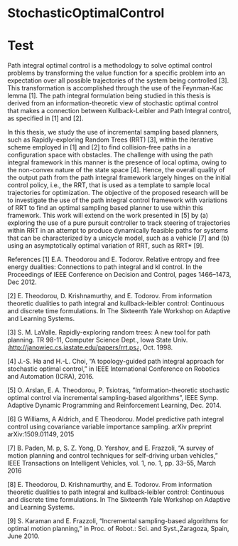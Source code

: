 # StochasticOptimalControl
# Test

Path integral optimal control is a methodology to solve optimal control problems by transforming the
value function for a specific problem into an expectation over all possible trajectories of the system being
controlled [3]. This transformation is accomplished through the use of the Feynman-Kac lemma [1]. The path
integral formulation being studied in this thesis is derived from an information-theoretic view of stochastic
optimal control that makes a connection between Kullback-Leibler and Path Integral control, as specified in
[1] and [2].

In this thesis, we study the use of incremental sampling based planners, such as Rapidly-exploring
Random Trees (RRT) [3], within the iterative scheme employed in [1] and [2] to find collision-free paths in
a configuration space with obstacles. The challenge with using the path integral framework in this manner
is the presence of local optima, owing to the non-convex nature of the state space [4]. Hence, the overall
quality of the output path from the path integral framework largely hinges on the initial control policy,
i.e., the RRT, that is used as a template to sample local trajectories for optimization. The objective of the
proposed research will be to investigate the use of the path integral control framework with variations of
RRT to find an optimal sampling based planner to use within this framework. This work will extend on the
work presented in [5] by (a) exploring the use of a pure pursuit controller to track steering of trajectories
within RRT in an attempt to produce dynamically feasible paths for systems that can be characterized by
a unicycle model, such as a vehicle [7] and (b) using an asymptotically optimal variation of RRT, such as
RRT* [9].

References
[1] E.A. Theodorou and E. Todorov. Relative entropy and free energy dualities: Connections to path integral
and kl control. In the Proceedings of IEEE Conference on Decision and Control, pages 1466–1473, Dec
2012.

[2] E. Theodorou, D. Krishnamurthy, and E. Todorov. From information theoretic dualities to path integral and kullback-leibler control: Continuous and discrete time formulations. In The Sixteenth Yale
Workshop on Adaptive and Learning Systems.

[3] S. M. LaValle. Rapidly-exploring random trees: A new tool for path planning. TR 98-11, Computer
Science Dept., Iowa State Univ. ¡http://janowiec.cs.iastate.edu/papers/rrt.ps¿, Oct. 1998.

[4] J.-S. Ha and H.-L. Choi, “A topology-guided path integral approach for stochastic optimal control,” in
IEEE International Conference on Robotics and Automation (ICRA), 2016.

[5] O. Arslan, E. A. Theodorou, P. Tsiotras, ”Information-theoretic stochastic optimal control via incremental sampling-based algorithms”, IEEE Symp. Adaptive Dynamic Programming and Reinforcement
Learning, Dec. 2014.

[6] G Williams, A Aldrich, and E Theodorou. Model predictive path integral control using covariance
variable importance sampling. arXiv preprint arXiv:1509.01149, 2015

[7] B. Paden, M. p, S. Z. Yong, D. Yershov, and E. Frazzoli, “A survey of motion planning and control
techniques for self-driving urban vehicles,” IEEE Transactions on Intelligent Vehicles, vol. 1, no. 1, pp.
33–55, March 2016

[8] E. Theodorou, D. Krishnamurthy, and E. Todorov. From information theoretic dualities to path integral and kullback-leibler control: Continuous and discrete time formulations. In The Sixteenth Yale
Workshop on Adaptive and Learning Systems.

[9] S. Karaman and E. Frazzoli, “Incremental sampling-based algorithms for optimal motion planning,” in
Proc. of Robot.: Sci. and Syst.,Zaragoza, Spain, June 2010.
